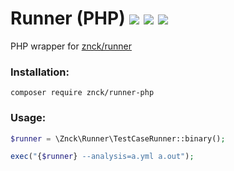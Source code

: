 # Runner (PHP) [![](https://img.shields.io/packagist/v/znck/runner-php.svg)](https://packagist.org/packages/znck/runner-php) [![](https://img.shields.io/packagist/dt/znck/runner-php.svg)](https://packagist.org/packages/znck/runner-php)  [![](https://img.shields.io/packagist/l/znck/runner-php.svg)](http://znck.mit-license.org)
PHP wrapper for [znck/runner](https://github.com/znck/runner)

### Installation:
```
composer require znck/runner-php
```

### Usage:
```php
$runner = \Znck\Runner\TestCaseRunner::binary();

exec("{$runner} --analysis=a.yml a.out");
```
